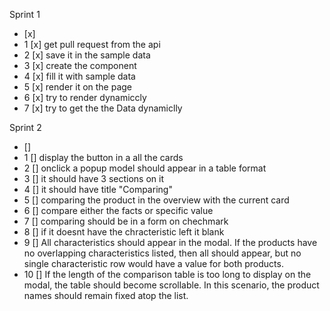 Sprint 1
- [x]
- 1 [x] get pull request from the api
- 2 [x] save it in the sample data
- 3 [x] create the component
- 4 [x] fill it with sample data
- 5 [x] render it on the page
- 6 [x] try to render dynamiccly
- 7 [x] try to get the the Data dynamiclly


Sprint 2
- []
- 1 [] display the button in a all the cards
- 2 [] onclick a popup model should appear in a table format
- 3 [] it should have 3 sections on it
- 4 [] it should have title "Comparing"
- 5 [] comparing the product in the overview with the current card
- 6 [] compare either the facts or specific value
- 7 [] comparing should be in a form on chechmark
- 8 [] if it doesnt have the chracteristic left it blank
- 9 [] All characteristics should appear in the modal.  If the products have no overlapping characteristics listed, then all should appear, but no single characteristic row would have a value for both products.
- 10 [] If the length of the comparison table is too long to display on the modal, the table should become scrollable.   In this scenario, the product names should remain fixed atop the list.

